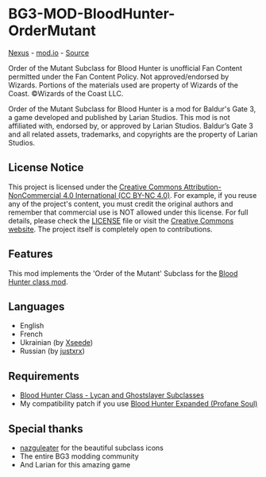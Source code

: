# BG3-MOD-BloodHunter-OrderMutant
[Nexus](https://www.nexusmods.com/baldursgate3/mods/12491) - [mod.io](https://mod.io/g/baldursgate3/m/orderofthemutantbloodhunter) - [Source](https://github.com/valsan-azerty-boi/BG3-MOD-BloodHunter-OrderMutant)

Order of the Mutant Subclass for Blood Hunter is unofficial Fan Content permitted under the Fan Content Policy.
Not approved/endorsed by Wizards. Portions of the materials used are property of Wizards of the Coast.
©Wizards of the Coast LLC.

Order of the Mutant Subclass for Blood Hunter is a mod for Baldur's Gate 3, a game developed and published by Larian Studios. This mod is not affiliated with, endorsed by, or approved by Larian Studios. Baldur’s Gate 3 and all related assets, trademarks, and copyrights are the property of Larian Studios.

## License Notice
This project is licensed under the [Creative Commons Attribution-NonCommercial 4.0 International (CC BY-NC 4.0)](https://creativecommons.org/licenses/by-nc/4.0/).
For example, if you reuse any of the project's content, you must credit the original authors and remember that commercial use is NOT allowed under this license.
For full details, please check the [LICENSE](./LICENSE) file or visit the [Creative Commons website](https://creativecommons.org/licenses/by-nc/4.0/).
The project itself is completely open to contributions.

## Features
This mod implements the 'Order of the Mutant' Subclass for the [Blood Hunter class mod](https://www.nexusmods.com/baldursgate3/mods/2151).

## Languages
- English
- French
- Ukrainian (by [Xseede](https://next.nexusmods.com/profile/Xseede))
- Russian (by [justxrx](https://next.nexusmods.com/profile/justxrx))

## Requirements
- [Blood Hunter Class - Lycan and Ghostslayer Subclasses](https://www.nexusmods.com/baldursgate3/mods/2151)
- My compatibility patch if you use [Blood Hunter Expanded (Profane Soul)](https://www.nexusmods.com/baldursgate3/mods/5527)

## Special thanks
- [nazguleater](https://next.nexusmods.com/profile/nazguleater) for the beautiful subclass icons
- The entire BG3 modding community
- And Larian for this amazing game
